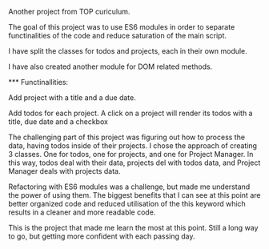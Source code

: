 Another project from TOP curiculum.

The goal of this project was to use ES6 modules in order to separate functinalities of the code and reduce saturation of the main script.

I have split the classes for todos and projects, each in their own module.

I have also created another module for DOM related methods.

\*\*\* Functinallities:

Add project with a title and a due date.

Add todos for each project. A click on a project will render its todos with a title, due date and a checkbox

The challenging part of this project was figuring out how to process the data, having todos inside of their projects. I chose the approach of creating 3 classes. One for todos, one for projects, and one for Project Manager. In this way, todos deal with their data, projects del with todos data, and Project Manager deals with projects data.

Refactoring with ES6 modules was a challenge, but made me understand the power of using them. The biggest benefits that I can see at this point are better organized code and reduced utilisation of the this keyword which results in a cleaner and more readable code.

This is the project that made me learn the most at this point. Still a long way to go, but getting more confident with each passing day.
